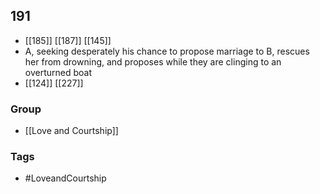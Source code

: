 ## 191
- [[185]] [[187]] [[145]] 
- A, seeking desperately his chance to propose marriage to B, rescues her from drowning, and proposes while they are clinging to an overturned boat
- [[124]] [[227]] 


### Group
- [[Love and Courtship]]

### Tags
- #LoveandCourtship

